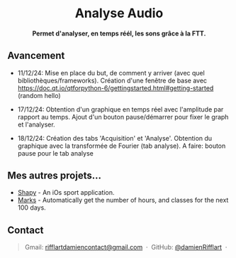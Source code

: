 <h1 align="center">
  <br>
  Analyse Audio
  <br>
</h1>

<h4 align="center">Permet d'analyser, en temps réél, les sons grâce à la FTT.</h4>

## Avancement

* 11/12/24: Mise en place du but, de comment y arriver (avec quel bibliothèques/frameworks). Création d'une fenêtre de base avec https://doc.qt.io/qtforpython-6/gettingstarted.html#getting-started (random hello)

* 17/12/24: Obtention d'un graphique en temps réel avec l'amplitude par rapport au temps. Ajout d'un bouton pause/démarrer pour fixer le graph et l'analyser.

* 18/12/24: Création des tabs 'Acquisition' et 'Analyse'. Obtention du graphique avec la transformée de Fourier (tab analyse). A faire: bouton pause pour le tab analyse

## Mes autres projets...

- [Shapy](https://github.com/damienRifflart/Shapy) - An iOs sport application.
- [Marks](https://github.com/damienRifflart/StudyStats) - Automatically get the number of hours, and classes for the next 100 days.

## Contact

> Gmail: [rifflartdamiencontact@gmail.com](rifflartdamiencontact@gmail.com) &nbsp;&middot;&nbsp;
> GitHub: [@damienRifflart](https://github.com/damienRifflart) &nbsp;&middot;&nbsp;